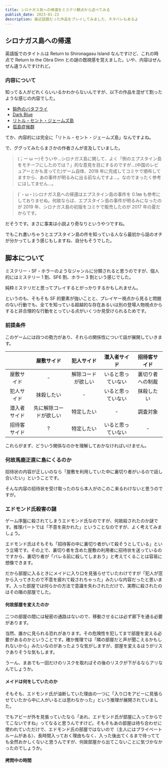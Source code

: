 ```yaml
---
title: シロナガス島への帰還をミステリ観点から述べてみる
publish_date: 2023-01-23
description: 最近話題だった作品をプレイしてみました、ネタバレもあるよ
---
```


## シロナガス島への帰還

英語版でのタイトルは Return to Shironagasu Island なんですけど、これの時点で Return to the Obra Dinn との謎の既視感を覚えました。いや、内容はぜんぜん違うんですけれど。

### 内容について

知ってる人がどれくらいいるかわからないんですが、以下の作品を混ぜて割ったような感じの内容でした。

- [鈍色のバタフライ](https://www.kemco.jp/sp/games/bt/ja/index.html)
- [Dark Blue](https://s-digi.jp/lilim/02_soft/02_darkness/05_db/db01.html)
- [リトル・セント・ジェームズ島](https://ja.wikipedia.org/wiki/%E3%83%AA%E3%83%88%E3%83%AB%E3%83%BB%E3%82%BB%E3%83%B3%E3%83%88%E3%83%BB%E3%82%B8%E3%82%A7%E3%83%BC%E3%83%A0%E3%82%BA%E5%B3%B6)
- [孤島症候群](https://www.amazon.co.jp/dp/4044292035)

てか、内容的には完全に「リトル・セント・ジェームズ島」なんですよね。

で、ググってみたらまさかの作者さんが言及していました。

> (；ー ω ー)そういや…シロナガス島に関して、よく「例のエプスタイン島をモチーフにしたのでは？」的な意見を目にするのですが…(中国のレビュアーとかも言ってた)ゲーム自体、2018 年に完成してコミケで頒布してますから、あの事件が明るみに出る前なんですよ…。なのでまったく参考にはしてません…。

> (´・ω・)シロナガス島への帰還はエプスタイン島の事件を 0.1㎜ も参考にしておりませぬ。何故ならば、エプスタイン島の事件が明るみになったのが 2019 年、シロナガス島の初版をコミケで販売したのが 2017 年の夏だからです。

だそうです。まさに事実は小説より奇なりというやつですね。

でもこれ書いちゃうとエプスタイン島の件を知っている人なら最初から話のオチが分かってしまう感じもしますね、自分もそうでした。

## 脚本について

ミステリー・SF・ホラーのようなジャンルに分類されると思うのですが、個人的にはミステリー 1 割、SF6 割、ホラー 3 割という感じでした。

純粋ミステリだと思ってプレイするとがっかりするかもしれません。

というのも、そもそも SF 的要素が強いことと、プレイヤー視点から見ると問題のない行動でも、全てを知っている超越的な存在あるいは別の登場人物視点からすると非合理的な行動をとっている点がいくつか見受けられるためです。

### 前提条件

このゲームには四つの勢力があり、それらの関係性について話が展開していきます。

|              |       屋敷サイド       |     犯人サイド     |    潜入者サイド    |   招待客サイド   |
| :----------: | :--------------------: | :----------------: | :----------------: | :--------------: |
|  屋敷サイド  |           -            | 解除コードが欲しい | いると思っていない | 裏切り者への制裁 |
|  犯人サイド  |       抹殺したい       |         -          | いると思っていない |    抹殺したい    |
| 潜入者サイド | 先に解除コードが欲しい |     特定したい     |         -          |     調査対象     |
| 招待客サイド |           ?            |     特定したい     | いると思っていない |        -         |

これらがまず、どういう関係なのかを理解しておかなければいけません。

### 何故馬鹿正直に島にくるのか

招待状の内容が正しいのなら「屋敷を利用していた中に裏切り者がいるので話し合いたい」ということです。

そんな内容の招待状を受け取ったのなら本人がのこのこ来るわけないと思うのですが。

### エドモンド氏殺害の謎

ゲーム序盤に殺されてしまうエドモンド氏なのですが、何故殺されたのか謎です。推理パートでは「不意を突かれた」ということなのですが、よく考えてみましょう。

エドモンド氏はそもそも「招待客の中に裏切り者がいて殺そうとしている」という立場です。その上で、裏切り者を含めた屋敷の利用者に招待状を送っているのですから、裏切り者が「バレる前に殺してしまおう」と考えてくることは容易に想像できます。

だから部屋に入るときにメイドに入り口を見張らせていたわけですが「犯人が窓から入ってきたので不意を疲れて殺されちゃった」みたいな内容だったと思います。入った部屋では何らかの方法で意識を失わされただけで、実際に殺されたのはその隣の部屋でした。

#### 何故部屋を変えたのか

二つの部屋の間には秘密の通路はないので、移動させるには必ず廊下を通る必要があります。

当然、誰かに見られる恐れがあります。その危険性を犯してまで部屋を変える必要があるのかということです。確か推理では「隣の部屋だと声が聞こえるかもしれないから」みたいなのがあったような気がしますが、部屋を変えるほうがリスクありそうな気もします。

うーん、まあでも一回だけのリスクを取ればその後のリスクが下がるならアリなんでしょうか。

#### メイドは何をしていたのか

そもそも、エドモンド氏が油断していた理由の一つに「入り口をアビーに見張らせていたから中に人がいるとは思わなかった」という推理が展開されていました。

でもアビーが外を見張っていたなら「あれ、エドモンド氏が部屋に入ってからでてこないですね」ってなると思うんですけど。そもそもあの部屋は待ち合わせに使われていただけで、エドモンド氏の部屋ではないので（主人にはプライベートルームがある）、長時間入っておく理由もなく、入った後出てくるまで待ってても全然おかしくないと思うんですが、何故部屋から出てこないことに気づかなかったのでしょうか。

#### 拷問中の時間
